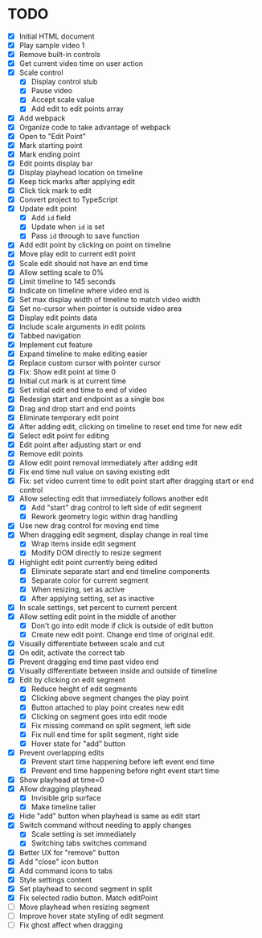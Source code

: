 # TODO

- [x] Initial HTML document
- [x] Play sample video 1
- [x] Remove built-in controls
- [x] Get current video time on user action
- [x] Scale control
  - [x] Display control stub
  - [x] Pause video
  - [x] Accept scale value
  - [x] Add edit to edit points array
- [x] Add webpack
- [x] Organize code to take advantage of webpack
- [x] Open to "Edit Point"
- [x] Mark starting point
- [x] Mark ending point
- [x] Edit points display bar
- [x] Display playhead location on timeline
- [x] Keep tick marks after applying edit
- [x] Click tick mark to edit
- [x] Convert project to TypeScript
- [x] Update edit point
  - [x] Add `id` field
  - [x] Update when `id` is set
  - [x] Pass `id` through to save function
- [x] Add edit point by clicking on point on timeline
- [x] Move play edit to current edit point
- [x] Scale edit should not have an end time
- [x] Allow setting scale to 0%
- [x] Limit timeline to 145 seconds
- [x] Indicate on timeline where video end is
- [x] Set max display width of timeline to match video width
- [x] Set no-cursor when pointer is outside video area
- [x] Display edit points data
- [x] Include scale arguments in edit points
- [x] Tabbed navigation
- [x] Implement cut feature
- [x] Expand timeline to make editing easier
- [x] Replace custom cursor with pointer cursor
- [x] Fix: Show edit point at time 0
- [x] Initial cut mark is at current time
- [x] Set initial edit end time to end of video
- [x] Redesign start and endpoint as a single box
- [x] Drag and drop start and end points
- [x] Eliminate temporary edit point
- [x] After adding edit, clicking on timeline to reset end time for new edit
- [x] Select edit point for editing
- [x] Edit point after adjusting start or end
- [x] Remove edit points
- [x] Allow edit point removal immediately after adding edit
- [x] Fix end time null value on saving existing edit
- [x] Fix: set video current time to edit point start after dragging start or end control
- [x] Allow selecting edit that immediately follows another edit
  - [x] Add "start" drag control to left side of edit segment
  - [x] Rework geometry logic within drag handling
- [x] Use new drag control for moving end time
- [x] When dragging edit segment, display change in real time
  - [x] Wrap items inside edit segment
  - [x] Modify DOM directly to resize segment
- [x] Highlight edit point currently being edited
  - [x] Eliminate separate start and end timeline components
  - [x] Separate color for current segment
  - [x] When resizing, set as active
  - [x] After applying setting, set as inactive
- [x] In scale settings, set percent to current percent
- [x] Allow setting edit point in the middle of another
  - [x] Don't go into edit mode if click is outside of edit button
  - [x] Create new edit point. Change end time of original edit.
- [x] Visually differentiate between scale and cut
- [x] On edit, activate the correct tab
- [x] Prevent dragging end time past video end
- [x] Visually differentiate between inside and outside of timeline
- [x] Edit by clicking on edit segment
  - [x] Reduce height of edit segments
  - [x] Clicking above segment changes the play point
  - [x] Button attached to play point creates new edit
  - [x] Clicking on segment goes into edit mode
  - [x] Fix missing command on split segment, left side
  - [x] Fix null end time for split segment, right side
  - [x] Hover state for "add" button
- [x] Prevent overlapping edits
  - [x] Prevent start time happening before left event end time
  - [x] Prevent end time happening before right event start time
- [x] Show playhead at time=0
- [x] Allow dragging playhead
  - [x] Invisible grip surface
  - [x] Make timeline taller
- [x] Hide "add" button when playhead is same as edit start
- [x] Switch command without needing to apply changes
  - [x] Scale setting is set immediately
  - [x] Switching tabs switches command
- [x] Better UX for "remove" button
- [x] Add "close" icon button
- [x] Add command icons to tabs
- [x] Style settings content
- [x] Set playhead to second segment in split
- [x] Fix selected radio button. Match editPoint
- [ ] Move playhead when resizing segment
- [ ] Improve hover state styling of edit segment
- [ ] Fix ghost affect when dragging
